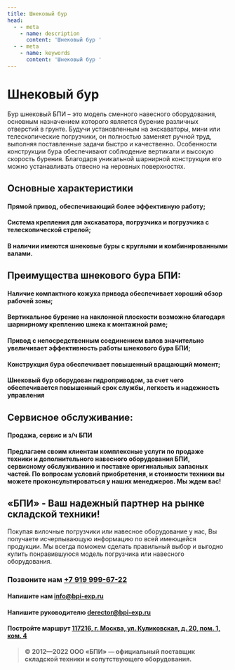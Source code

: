 ```yaml
---
title: Шнековый бур
head:
  - - meta
    - name: description
      content: 'Шнековый бур '
  - - meta
    - name: keywords 
      content: 'Шнековый бур '
---
```


# Шнековый бур

Бур шнековый БПИ – это модель сменного навесного оборудования, основным назначением которого является бурение различных отверстий в грунте. Будучи установленным на экскаваторы, мини или телескопические погрузчики, он полностью заменяет ручной труд, выполняя поставленные задачи быстро и качественно. Особенности конструкции бура обеспечивают соблюдение вертикали и высокую скорость бурения. Благодаря уникальной шарнирной конструкции его можно устанавливать отвесно на неровных поверхностях.

## Основные характеристики
#### Прямой привод, обеспечивающий более эффективную работу;
#### Система крепления для экскаватора, погрузчика и погрузчика с телескопической стрелой;
#### В наличии имеются шнековые буры с круглыми и комбинированными валами.

## Преимущества шнекового бура БПИ:
#### Наличие компактного кожуха привода обеспечивает хороший обзор рабочей зоны;
#### Вертикальное бурение на наклонной плоскости возможно благодаря шарнирному креплению шнека к монтажной раме;
#### Привод с непосредственным соединением валов значительно увеличивает эффективность работы шнекового бура БПИ;
#### Конструкция бура обеспечивает повышенный вращающий момент;
#### Шнековый бур оборудован гидроприводом, за счет чего обеспечивается повышенный срок службы, легкость и надежность управления

## Сервисное обслуживание:
#### Продажа, сервис и з/ч БПИ
#### Предлагаем своим клиентам комплексные услуги по продаже техники и дополнительного навесного оборудования БПИ, сервисному обслуживанию и поставке оригинальных запасных частей. По вопросам условий приобретения, и стоимости техники вы можете проконсультироваться у наших менеджеров. Мы ждем вас!



## «БПИ» - Ваш надежный партнер на рынке складской техники!

Покупая вилочные погрузчики или навесное оборудование у нас, Вы получаете исчерпывающую информацию по всей имеющейся продукции. Мы всегда поможем сделать правильный выбор и выгодно купить понравившуюся модель погрузчика или навесного оборудования.


### Позвоните нам <a href="tel:+79199996722">+7 919 999-67-22</a>

#### Напишите нам <a href="mailto:info@bpi-exp.ru">info@bpi-exp.ru</a>

#### Напишите руководителю <a href="mailto:derector@bpi-exp.ru">derector@bpi-exp.ru</a>

#### Постройте маршрут <a href="https://yandex.ru/maps/213/moscow/?from=api-maps&ll=37.560718%2C55.567506&mode=routes&origin=jsapi_2_1_79&rtext=~55.567988%2C37.560664&rtt=mt&ruri=~&z=19">117216, г. Москва, ул. Куликовская, д. 20, пом. 1, ком. 4</a>

> **© 2012—2022 ООО «БПИ» — официальный поставщик складской техники и сопутствующего оборудования.**
